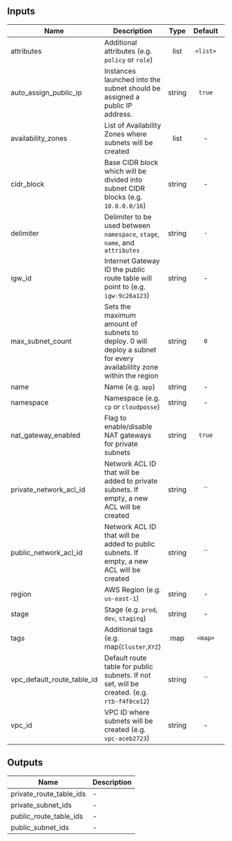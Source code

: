 ## Inputs

| Name | Description | Type | Default | Required |
|------|-------------|:----:|:-----:|:-----:|
| attributes | Additional attributes (e.g. `policy` or `role`) | list | `<list>` | no |
| auto_assign_public_ip | Instances launched into the subnet should be assigned a public IP address. | string | `true` | no |
| availability_zones | List of Availability Zones where subnets will be created | list | - | yes |
| cidr_block | Base CIDR block which will be divided into subnet CIDR blocks (e.g. `10.0.0.0/16`) | string | - | yes |
| delimiter | Delimiter to be used between `namespace`, `stage`, `name`, and `attributes` | string | `-` | no |
| igw_id | Internet Gateway ID the public route table will point to (e.g. `igw-9c26a123`) | string | - | yes |
| max_subnet_count | Sets the maximum amount of subnets to deploy.  0 will deploy a subnet for every availablility zone within the region | string | `0` | no |
| name | Name (e.g. `app`) | string | - | yes |
| namespace | Namespace (e.g. `cp` or `cloudposse`) | string | - | yes |
| nat_gateway_enabled | Flag to enable/disable NAT gateways for private subnets | string | `true` | no |
| private_network_acl_id | Network ACL ID that will be added to private subnets. If empty, a new ACL will be created | string | `` | no |
| public_network_acl_id | Network ACL ID that will be added to public subnets. If empty, a new ACL will be created | string | `` | no |
| region | AWS Region (e.g. `us-east-1`) | string | - | yes |
| stage | Stage (e.g. `prod`, `dev`, `staging`) | string | - | yes |
| tags | Additional tags (e.g. map(`Cluster`,`XYZ`) | map | `<map>` | no |
| vpc_default_route_table_id | Default route table for public subnets. If not set, will be created. (e.g. `rtb-f4f0ce12`) | string | `` | no |
| vpc_id | VPC ID where subnets will be created (e.g. `vpc-aceb2723`) | string | - | yes |

## Outputs

| Name | Description |
|------|-------------|
| private_route_table_ids | - |
| private_subnet_ids | - |
| public_route_table_ids | - |
| public_subnet_ids | - |

